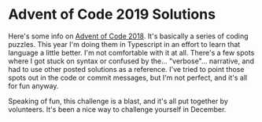 # Advent of Code 2019 Solutions

Here's some info on [Advent of Code 2018](https://adventofcode.com/2019/about). It's basically a series of coding puzzles. This year I'm doing them in Typescript in an effort to learn that language a little better. I'm not comfortable with it at all. There's a few spots where I got stuck on syntax or confused by the... "verbose"... narrative, and had to use other posted solutions as a reference. I've tried to point those spots out in the code or commit messages, but I'm not perfect, and it's all for fun anyway.

Speaking of fun, this challenge is a blast, and it's all put together by volunteers. It's been a nice way to challenge yourself in December.
